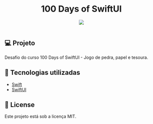 <h1 align="center">
100 Days of SwiftUI
</h1>

<div align="center">
  <img src="./gif/game.gif"/>
 </div>

 </br>

## 💻 Projeto

Desafio do curso 100 Days of SwiftUI - Jogo de pedra, papel e tesoura.

## 🚀 Tecnologias utilizadas

- [Swift](https://developer.apple.com/swift/)
- [SwiftUI](https://developer.apple.com/xcode/swiftui/)

## 📄 License

Este projeto está sob a licença MIT.
